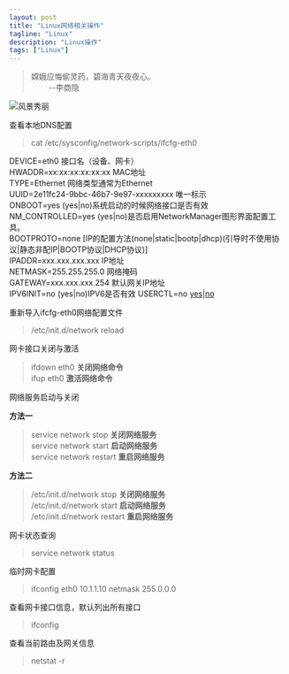 ```yaml
---
layout: post
title: "Linux网络相关操作"
tagline: "Linux"
description: "Linux操作"
tags: ["Linux"]
---
```

> 嫦娥应悔偷灵药，碧海青天夜夜心。  
>&nbsp;&nbsp;&nbsp;&nbsp;&nbsp;&nbsp;&nbsp;&nbsp;--李商隐

![风景秀丽](http://sc.jb51.net/uploads/allimg/150414/11-150414121036148.jpg)

查看本地DNS配置
> cat /etc/sysconfig/network-scripts/ifcfg-eth0

DEVICE=eth0  接口名（设备、网卡）  
HWADDR=xx:xx:xx:xx:xx:xx MAC地址   
TYPE=Ethernet 网络类型通常为Ethernet  
UUID=2e11fc24-9bbc-46b7-9e97-xxxxxxxxx  唯一标示  
ONBOOT=yes  (yes|no)系统启动的时候网络接口是否有效  
NM_CONTROLLED=yes (yes|no)是否启用NetworkManager图形界面配置工具。  
BOOTPROTO=none  [IP的配置方法(none|static|bootp|dhcp)(引导时不使用协议|静态非配IP|BOOTP协议|DHCP协议)]  
IPADDR=xxx.xxx.xxx.xxx  IP地址  
NETMASK=255.255.255.0  网络掩码   
GATEWAY=xxx.xxx.xxx.254  默认网关IP地址   
IPV6INIT=no  (yes|no)IPV6是否有效
USERCTL=no  [yes|no](非root用户是否可以控制该设备)

重新导入ifcfg-eth0网络配置文件
> /etc/init.d/network reload

网卡接口关闭与激活
> ifdown eth0 **关闭网络命令**  
> ifup eth0 **激活网络命令**

网络服务启动与关闭  

**方法一**
> service network stop  **关闭网络服务**  
> service network start **启动网络服务**  
> service network restart **重启网络服务**

**方法二**
> /etc/init.d/network stop **关闭网络服务**  
> /etc/init.d/network start **启动网络服务**  
> /etc/init.d/network restart  **重启网络服务**

网卡状态查询
> service network status

临时网卡配置
> ifconfig eth0 10.1.1.10 netmask 255.0.0.0

查看网卡接口信息，默认列出所有接口
> ifconfig

查看当前路由及网关信息
> netstat -r